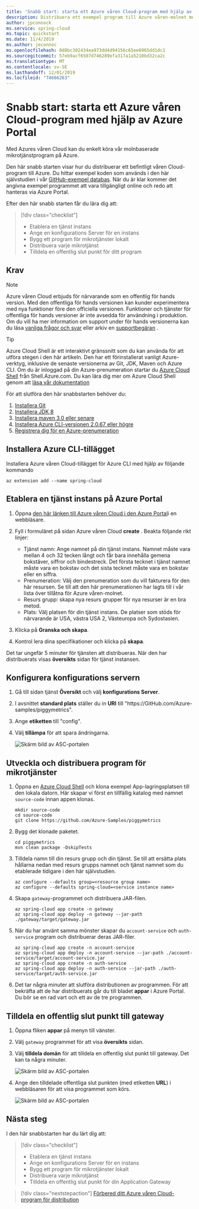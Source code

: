 ```yaml
---
title: 'Snabb start: starta ett Azure våren Cloud-program med hjälp av Azure Portal'
description: Distribuera ett exempel program till Azure våren-molnet med hjälp av Azure Portal.
author: jpconnock
ms.service: spring-cloud
ms.topic: quickstart
ms.date: 11/4/2019
ms.author: jeconnoc
ms.openlocfilehash: 0d8bc302434ea973dd4d94156c65ee6965dd1dc1
ms.sourcegitcommit: 57eb9acf6507d746289efa317a1a5210bd32ca2c
ms.translationtype: MT
ms.contentlocale: sv-SE
ms.lasthandoff: 12/01/2019
ms.locfileid: "74666263"
---
```

# <a name="quickstart-launch-an-azure-spring-cloud-application-using-the-azure-portal"></a>Snabb start: starta ett Azure våren Cloud-program med hjälp av Azure Portal

Med Azures våren Cloud kan du enkelt köra vår molnbaserade mikrotjänstprogram på Azure.

Den här snabb starten visar hur du distribuerar ett befintligt våren Cloud-program till Azure.  Du hittar exempel koden som används i den här självstudien i vår [GitHub-exempel databas](https://github.com/Azure-Samples/PiggyMetrics). När du är klar kommer det angivna exempel programmet att vara tillgängligt online och redo att hanteras via Azure Portal.

Efter den här snabb starten får du lära dig att:

> [!div class="checklist"]
> * Etablera en tjänst instans
> * Ange en konfigurations Server för en instans
> * Bygg ett program för mikrotjänster lokalt
> * Distribuera varje mikrotjänst
> * Tilldela en offentlig slut punkt för ditt program

## <a name="prerequisites"></a>Krav

>[!Note]
> Azure våren Cloud erbjuds för närvarande som en offentlig för hands version. Med den offentliga för hands versionen kan kunder experimentera med nya funktioner före den officiella versionen.  Funktioner och tjänster för offentliga för hands versioner är inte avsedda för användning i produktion.  Om du vill ha mer information om support under för hands versionerna kan du läsa [vanliga frågor och svar](https://azure.microsoft.com/support/faq/) eller arkiv en [supportbegäran](https://docs.microsoft.com/azure/azure-supportability/how-to-create-azure-support-request) .

>[!TIP]
> Azure Cloud Shell är ett interaktivt gränssnitt som du kan använda för att utföra stegen i den här artikeln.  Den har ett förinstallerat vanligt Azure-verktyg, inklusive de senaste versionerna av Git, JDK, Maven och Azure CLI. Om du är inloggad på din Azure-prenumeration startar du [Azure Cloud Shell](https://shell.azure.com) från Shell.Azure.com.  Du kan lära dig mer om Azure Cloud Shell genom att [läsa vår dokumentation](../cloud-shell/overview.md)

För att slutföra den här snabbstarten behöver du:

1. [Installera Git](https://git-scm.com/)
2. [Installera JDK 8](https://docs.microsoft.com/java/azure/jdk/?view=azure-java-stable)
3. [Installera maven 3,0 eller senare](https://maven.apache.org/download.cgi)
4. [Installera Azure CLI-versionen 2.0.67 eller högre](https://docs.microsoft.com/cli/azure/install-azure-cli?view=azure-cli-latest)
5. [Registrera dig för en Azure-prenumeration](https://azure.microsoft.com/free/)

## <a name="install-the-azure-cli-extension"></a>Installera Azure CLI-tillägget

Installera Azure våren Cloud-tillägget för Azure CLI med hjälp av följande kommando

```Azure CLI
az extension add --name spring-cloud
```

## <a name="provision-a-service-instance-on-the-azure-portal"></a>Etablera en tjänst instans på Azure Portal

1. Öppna [den här länken till Azure våren Cloud i den Azure Portal](https://ms.portal.azure.com/#create/Microsoft.AppPlatform)i en webbläsare.

1. Fyll i formuläret på sidan Azure våren Cloud **create** .  Beakta följande rikt linjer:
    - Tjänst namn: Ange namnet på din tjänst instans.  Namnet måste vara mellan 4 och 32 tecken långt och får bara innehålla gemena bokstäver, siffror och bindestreck.  Det första tecknet i tjänst namnet måste vara en bokstav och det sista tecknet måste vara en bokstav eller en siffra.
    - Prenumeration: Välj den prenumeration som du vill fakturera för den här resursen.  Se till att den här prenumerationen har lagts till i vår lista över tillåtna för Azure våren-molnet.
    - Resurs grupp: skapa nya resurs grupper för nya resurser är en bra metod.
    - Plats: Välj platsen för din tjänst instans. De platser som stöds för närvarande är USA, västra USA 2, Västeuropa och Sydostasien.

1. Klicka på **Granska och skapa**.

1. Kontrol lera dina specifikationer och klicka på **skapa**.

Det tar ungefär 5 minuter för tjänsten att distribueras.  När den har distribuerats visas **översikts** sidan för tjänst instansen.

## <a name="set-up-your-configuration-server"></a>Konfigurera konfigurations servern

1. Gå till sidan tjänst **Översikt** och välj **konfigurations Server**.

1. I avsnittet **standard plats** ställer du in **URI** till "https\://GitHub.com/Azure-samples/piggymetrics".

1. Ange **etiketten** till "config".

1. Välj **tillämpa** för att spara ändringarna.

    ![Skärm bild av ASC-portalen](media/spring-cloud-quickstart-launch-app-portal/portal-config.png)

## <a name="build-and-deploy-microservice-applications"></a>Utveckla och distribuera program för mikrotjänster

1. Öppna en [Azure Cloud Shell](https://shell.azure.com) och klona exempel App-lagringsplatsen till den lokala datorn.  Här skapar vi först en tillfällig katalog med namnet `source-code` innan appen klonas.

    ```azurecli
    mkdir source-code
    cd source-code
    git clone https://github.com/Azure-Samples/piggymetrics
    ```

1. Bygg det klonade paketet.

    ```azurecli
    cd piggymetrics
    mvn clean package -DskipTests
    ```
1. Tilldela namn till din resurs grupp och din tjänst. Se till att ersätta plats hållarna nedan med resurs grupps namnet och tjänst namnet som du etablerade tidigare i den här självstudien.

    ```azurecli
    az configure --defaults group=<resource group name>
    az configure --defaults spring-cloud=<service instance name>
    ```

1. Skapa `gateway`-programmet och distribuera JAR-filen.

    ```azurecli
    az spring-cloud app create -n gateway
    az spring-cloud app deploy -n gateway --jar-path ./gateway/target/gateway.jar
    ```

1. När du har använt samma mönster skapar du `account-service` och `auth-service` program och distribuerar deras JAR-filer.

    ```azurecli
    az spring-cloud app create -n account-service
    az spring-cloud app deploy -n account-service --jar-path ./account-service/target/account-service.jar
    az spring-cloud app create -n auth-service
    az spring-cloud app deploy -n auth-service --jar-path ./auth-service/target/auth-service.jar
    ```

1. Det tar några minuter att slutföra distributionen av programmen. För att bekräfta att de har distribuerats går du till bladet **appar** i Azure Portal. Du bör se en rad vart och ett av de tre programmen.

## <a name="assign-a-public-endpoint-to-gateway"></a>Tilldela en offentlig slut punkt till gateway

1. Öppna fliken **appar** på menyn till vänster.

1. Välj `gateway` programmet för att visa **översikts** sidan.

1. Välj **tilldela domän** för att tilldela en offentlig slut punkt till gateway. Det kan ta några minuter.

    ![Skärm bild av ASC-portalen](media/spring-cloud-quickstart-launch-app-portal/portal-endpoint.png)

1. Ange den tilldelade offentliga slut punkten (med etiketten **URL**) i webbläsaren för att visa programmet som körs.

    ![Skärm bild av ASC-portalen](media/spring-cloud-quickstart-launch-app-portal/sample-app.png)


## <a name="next-steps"></a>Nästa steg

I den här snabbstarten har du lärt dig att:

> [!div class="checklist"]
> * Etablera en tjänst instans
> * Ange en konfigurations Server för en instans
> * Bygg ett program för mikrotjänster lokalt
> * Distribuera varje mikrotjänst
> * Tilldela en offentlig slut punkt för din Application Gateway

> [!div class="nextstepaction"]
> [Förbered ditt Azure våren Cloud-program för distribution](spring-cloud-tutorial-prepare-app-deployment.md)
